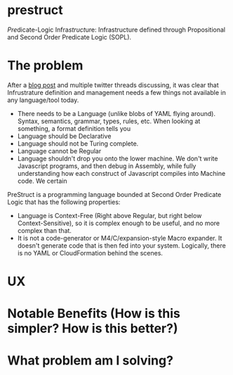 # prestruct
*Pre*dicate-Logic Infra*struct*ure: Infrastructure defined through Propositional and Second Order Predicate Logic (SOPL).

# The problem

After a [blog post](https://medium.com/@archisgore/can-we-just-cut-to-infrastructure-as-declarative-code-3b0b44fa02) and multiple twitter threads discussing, it was clear that Infrustrature definition and management needs a few things not available in any language/tool today.

* There needs to be a Language (unlike blobs of YAML flying around). Syntax, semantics, grammar, types, rules, etc. When looking at something, a format definition tells you 
* Language should be Declarative
* Language should not be Turing complete.
* Language cannot be Regular
* Language shouldn't drop you onto the lower machine. We don't write Javascript programs, and then debug in Assembly, while fully understanding how each construct of Javascript compiles into Machine code. We certain

PreStruct is a programming language bounded at Second Order Predicate Logic that has the following properties:
* Language is Context-Free (Right above Regular, but right below Context-Sensitive), so it is complex enough to be useful, and no more complex than that.
* It is not a code-generator or M4/C/expansion-style Macro expander. It doesn't generate code that is then fed into your system. Logically, there is no YAML or CloudFormation behind the scenes.
  

# UX


# Notable Benefits (How is this simpler? How is this better?)

# What problem am I solving?
